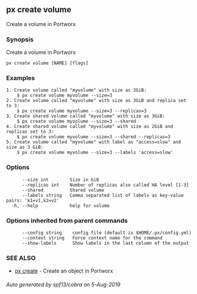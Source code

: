 ## px create volume

Create a volume in Portworx

### Synopsis

Create a volume in Portworx

```
px create volume [NAME] [flags]
```

### Examples

```
1. Create volume called "myvolume" with size as 3GiB:
	$ px create volume myvolume --size=3
2. Create volume called "myvolume" with size as 3GiB and replica set to 3:
	$ px create volume myvolume --size=3 --replicas=3
3. Create shared volume called "myvolume" with size as 3GiB:
	$ px create volume myvolume --size=3 --shared
4. Create shared volume called "myvolume" with size as 2GiB and replicas set to 3:
	$ px create volume myvolume --size=3 --shared --replicas=3
5. Create volume called "myvolume" with label as "access=slow" and size as 3 GiB:
	$ px create volume myvolume --size=3 --labels 'access=slow'
```

### Options

```
      --size int        Size in GiB
      --replicas int    Number of replicas also called HA level [1-3]
      --shared          Shared volume
      --labels string   Comma separated list of labels as key-value pairs: 'k1=v1,k2=v2'
  -h, --help            help for volume
```

### Options inherited from parent commands

```
      --config string    config file (default is $HOME/.px/config.yml)
      --context string   Force context name for the command
      --show-labels      Show labels in the last column of the output
```

### SEE ALSO

* [px create](px_create.md)	 - Create an object in Portworx

###### Auto generated by spf13/cobra on 5-Aug-2019

